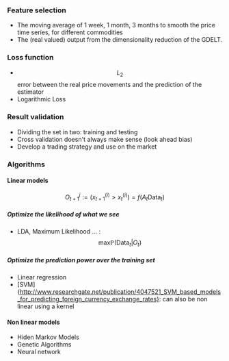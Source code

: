 
### Feature selection
- The moving average of 1 week, 1 month, 3 months to smooth the price time series, for different commodities
- The (real valued) output from the dimensionality reduction of the GDELT.

### Loss function
- $$L_2$$ error between the real price movements and the prediction of the estimator
- Logarithmic Loss

### Result validation
- Dividing the set in two: training and testing
- Cross validation doesn't always make sense (look ahead bias)
- Develop a trading strategy and use on the market

### Algorithms 

#### Linear models
$$O^j_{t+1} := (x_{t+1}^{(i)} > x_t^{(i)}) = f(A_t \text{Data}_t) $$

##### Optimize the likelihood of what we see

- LDA, Maximum Likelihood ... :  $$\text{max} \mathbb{P} (\text{Data}_t | O_t)$$

##### Optimize the prediction power over the training set
- Linear regression
- [SVM]{http://www.researchgate.net/publication/4047521_SVM_based_models_for_predicting_foreign_currency_exchange_rates}: can also be non linear using a kernel 

#### Non linear models
- Hiden Markov Models
- Genetic Algorithms
- Neural network
